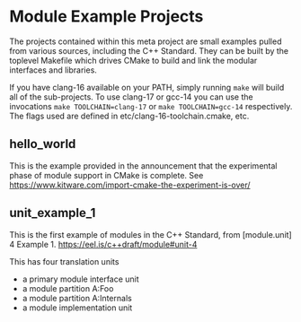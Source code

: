 # Module Example Projects

The projects contained within this meta project are small examples pulled from various sources, including the C++ Standard. They can be built by the toplevel Makefile which drives CMake to build and link the modular interfaces and libraries.

If you have clang-16 available on your PATH, simply running `make` will build all of the sub-projects. To use clang-17 or gcc-14 you can use the invocations `make TOOLCHAIN=clang-17` or `make TOOLCHAIN=gcc-14` respectively. The flags used are defined in etc/clang-16-toolchain.cmake, etc.

## hello_world
This is the example provided in the announcement that the experimental phase of module support in CMake is complete. See https://www.kitware.com/import-cmake-the-experiment-is-over/

## unit_example_1
This is the first example of modules in the C++ Standard, from [module.unit] 4 Example 1. https://eel.is/c++draft/module#unit-4

This has four translation units
- a primary module interface unit
- a module partition A:Foo
- a module partition A:Internals
- a module implementation unit
